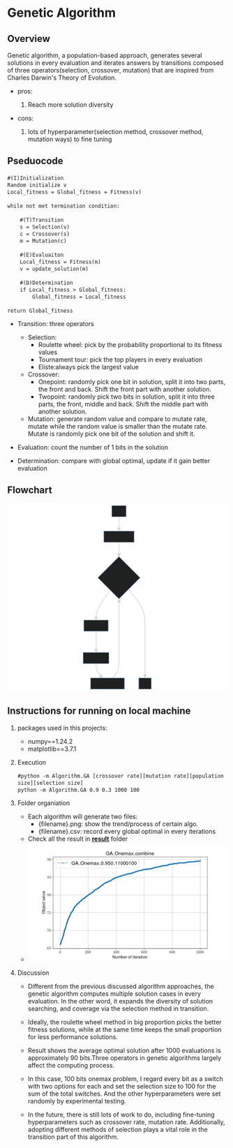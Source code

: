 # Genetic Algorithm

## Overview

Genetic algorithm, a population-based approach, generates several  solutions in every evaluation and iterates answers by transitions composed of three operators(selection, crossover, mutation) that are inspired from Charles Darwin's Theory of Evolution.

- pros:
    1. Reach more solution diversity

- cons:
    1. lots of hyperparameter(selection method, crossover method, mutation ways) to fine tuning

## Pseduocode

```shell
#(I)Initialization
Random initialize v
Local_fitness = Global_fitness = Fitness(v) 

while not met termination condition:

    #(T)Transition
    s = Selection(v) 
    c = Crossover(s) 
    m = Mutation(c) 
    
    #(E)Evaluaiton
    Local_fitness = Fitness(m)
    v = update_solution(m)

    #(D)Determination
    if Local_fitness > Global_fitness:
        Global_fitness = Local_fitness

return Global_fitness
```

- Transition: three operators

  - Selection:
    - Roulette wheel: pick by the probability proportional to its fitness values
    - Tournament tour: pick the top players in every evaluation
    - Eliste:always pick the largest value
  - Crossover:
    - Onepoint: randomly pick one bit in solution, split it into two parts, the front and back. Shift the front part with another solution.
    - Twopoint: randomly pick two bits in solution, split it into three parts, the front, middle and back. Shift the middle part with another solution.
  - Mutation: generate random value and compare to mutate rate, mutate while the random value is smaller than the mutate rate. Mutate is randomly pick one bit of the solution and shift it.

- Evaluation: count the number of 1 bits in the solution
- Determination: compare with global optimal, update if it gain better evaluation

## Flowchart

![Flowchart](./TED_flowchart.svg)

## Instructions for running on local machine

1. packages used in this projects:

    - numpy==1.24.2
    - matplotlib==3.7.1

2. Execution

    ```shell
    #python -m Algorithm.GA [crossover rate][mutation rate][population size][selection size]
    python -m Algorithm.GA 0.9 0.3 1000 100
    ```

3. Folder organiation

    - Each algorithm will generate two files:
        - {filename}.png: show the trend/process of certain algo.
        - {filename}.csv: record every global optimal in every iterations
    - Check all the result in [**result**](../result/) folder
    - ![result for genetic algorithm](../result/GA_Onemax_combine.png)

4. Discussion
    - Different from the previous discussed algorithm approaches, the genetic algorithm computes multiple solution cases in every evaluation. In the other word, it expands the diversity of solution searching, and coverage via the selection method in transition.
    - Ideally, the roulette wheel method in big proportion picks the better fitness solutions, while at the same time keeps the small proportion for less performance solutions.
    - Result shows the average optimal solution after 1000 evaluations is approximately 90 bits.Three operators in genetic algorithms largely affect the computing process.
    - In this case, 100 bits onemax problem, I regard every bit as a switch with two options for each and set the selection size to 100 for the sum of the total switches. And the other hyperparameters were set randomly by experimental testing.

    - In the future, there is still lots of work to do, including fine-tuning hyperparameters such as crossover rate, mutation rate.  Additionally, adopting different methods of selection plays a vital role in the transition part of this algorithm.

